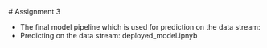 # Assignment 3
* The final model pipeline which is used for prediction on the data stream: 
* Predicting on the data stream: deployed_model.ipnyb

